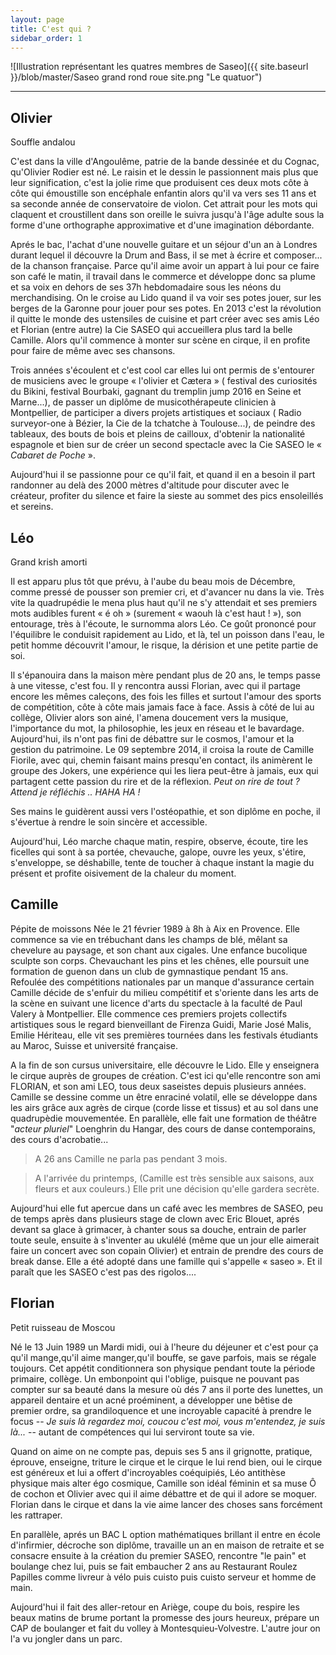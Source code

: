 ```yaml
---
layout: page
title: C'est qui ?
sidebar_order: 1
---
```


![Illustration représentant les quatres membres de Saseo]({{ site.baseurl }}/blob/master/Saseo grand rond roue site.png "Le quatuor")

---

## Olivier
<span class="subtitle">Souffle andalou</span>

C'est dans la ville d'Angoulême, patrie de la bande dessinée et du Cognac, qu'Olivier Rodier est né. Le raisin et le dessin le passionnent mais plus que leur signification, c'est la jolie rime que produisent ces deux mots côte à côte qui émoustille son encéphale enfantin alors qu'il va vers ses 11 ans et sa seconde année de conservatoire de violon. Cet attrait pour les mots qui claquent et croustillent dans son oreille le suivra jusqu'à l'âge adulte sous la forme d'une orthographe approximative et d'une imagination débordante.

Aprés le bac, l'achat d'une nouvelle guitare et un séjour d'un an à Londres durant lequel il découvre la Drum and Bass, il se met à écrire et composer... de la chanson française. Parce qu'il aime avoir un appart à lui pour ce faire son café le matin, il travail dans le commerce et développe donc sa plume et sa voix en dehors de ses 37h hebdomadaire sous les néons du merchandising.
On le croise au Lido quand il va voir ses potes jouer, sur les berges de la Garonne pour jouer pour ses potes. En 2013 c'est la révolution il quitte le monde des ustensiles de cuisine et part créer avec ses amis Léo et Florian (entre autre) la Cie SASEO qui accueillera plus tard la belle Camille. Alors qu'il commence à monter sur scène en cirque, il en profite pour faire de même avec ses chansons.

Trois années s'écoulent et c'est cool car elles lui ont permis de s'entourer de musiciens avec le groupe « l'olivier et Cætera » ( festival des curiosités du Bikini, festival Bourbaki, gagnant du tremplin jump 2016 en Seine et Marne...), de passer un diplôme de musicothérapeute clinicien à Montpellier, de participer a divers projets artistiques et sociaux ( Radio surveyor-one à Bézier, la Cie de la tchatche à Toulouse...), de peindre des tableaux, des bouts de bois et pleins de cailloux, d'obtenir la nationalité espagnole et bien sur de créer un second spectacle avec la Cie SASEO le « *Cabaret de Poche* ».

Aujourd'hui il se passionne pour ce qu'il fait, et quand il en a besoin il part randonner au delà des 2000 mètres d'altitude pour discuter avec le créateur, profiter du silence et faire la sieste au sommet des pics ensoleillés et sereins.

## Léo
<span class="subtitle">Grand krish amorti</span>

Il est apparu plus tôt que prévu, à l'aube du beau mois de Décembre, comme pressé de pousser son premier cri, et d'avancer nu dans la vie. Très vite la quadrupédie le mena plus haut qu'il ne s'y attendait et ses premiers mots audibles furent « é oh » (surement « waouh là c'est haut ! »), son entourage, très à l'écoute, le surnomma alors Léo. Ce goût prononcé pour l'équilibre le conduisit rapidement au Lido, et là, tel un poisson dans l'eau, le petit homme découvrit l'amour, le risque, la dérision et une petite partie de soi.

Il s'épanouira dans la maison mère pendant plus de 20 ans, le temps passe à une vitesse, c'est fou. Il y rencontra aussi Florian, avec qui il partage encore les mêmes caleçons, des fois les filles et surtout l'amour des sports de compétition, côte à côte mais jamais face à face. Assis à côté de lui au collège, Olivier alors son ainé, l'amena doucement vers la musique, l'importance du mot, la philosophie, les jeux en réseau et le bavardage. Aujourd'hui, ils n'ont pas fini de débattre sur le cosmos, l'amour et la gestion du patrimoine. Le 09 septembre 2014, il croisa la route de Camille Fiorile, avec qui, chemin faisant mains presqu'en contact, ils animèrent le groupe des Jokers, une expérience qui les liera peut-être à jamais, eux qui partagent cette passion du rire et de la réflexion. <span class="text-muted">*Peut on rire de tout ? Attend je réfléchis .. HAHA HA !*</span>

Ses mains le guidèrent aussi vers l'ostéopathie, et son diplôme en poche, il s'évertue à rendre le soin sincère et accessible.

Aujourd'hui, Léo marche chaque matin, respire, observe, écoute, tire les ficelles qui sont à sa portée, chevauche, galope, ouvre les yeux, s'étire, s'enveloppe, se déshabille, tente de toucher à chaque instant la magie du présent et profite oisivement de la chaleur du moment.

## Camille
<span class="subtitle">Pépite de moissons</span>
Née le 21 février 1989 à 8h à Aix en Provence. Elle commence sa vie en trébuchant dans les champs de blé, mêlant sa chevelure au paysage, et son chant aux cigales. Une enfance bucolique sculpte son corps. Chevauchant les pins et les chênes, elle poursuit une formation de guenon dans un club de gymnastique pendant 15 ans. Refoulée des compétitions nationales par un manque d'assurance certain Camille décide de s'enfuir du milieu compétitif et s'oriente dans les arts de la scène en suivant une licence d'arts du spectacle à la faculté de Paul Valery à Montpellier. Elle commence ces premiers projets collectifs artistiques sous le regard bienveillant de Firenza Guidi, Marie José Malis, Emilie Hériteau, elle vit ses premières tournées dans les festivals étudiants au Maroc, Suisse et université française.

A la fin de son cursus universitaire, elle découvre le Lido. Elle y enseignera le cirque auprès de groupes de création. C'est ici qu'elle rencontre son ami FLORIAN, et son ami LEO, tous deux saseistes depuis plusieurs années. Camille se dessine comme un être enraciné volatil, elle se développe dans les airs grâce aux agrès de cirque (corde lisse et tissus) et au sol dans une quadrupèdie mouvementée. En parallèle, elle fait une formation de théâtre "*acteur pluriel*" Loenghrin du Hangar, des cours de danse contemporains, des cours d'acrobatie...

<blockquote>
  A 26 ans Camille ne parla pas pendant 3 mois.
</blockquote>
<blockquote>
  A l'arrivée du printemps, (Camille est très sensible aux saisons, aux fleurs et aux couleurs.) Elle prit une décision qu'elle gardera secrète.
</blockquote>

Aujourd'hui elle fut apercue dans un café avec les membres de SASEO, peu de temps après dans plusieurs stage de clown avec Eric Blouet, aprés devant sa glace à grimacer, à chanter sous sa douche, entrain de parler toute seule, ensuite à s'inventer au ukulélé (même que un jour elle aimerait faire un concert avec son copain Olivier) et entrain de prendre des cours de break danse. Elle a été adopté dans une famille qui s'appelle « saseo ». Et il paraît que les SASEO c'est pas des rigolos....

## Florian
<span class="subtitle">Petit ruisseau de Moscou</span>

Né le 13 Juin 1989 un Mardi midi, oui à l'heure du déjeuner et c'est pour ça qu'il mange,qu'il aime manger,qu'il bouffe, se gave parfois, mais se régale toujours. Cet appétit conditionnera son physique pendant toute la période primaire, collège. Un embonpoint qui l'oblige, puisque ne pouvant pas compter sur sa beauté dans la mesure où dés 7 ans il porte des lunettes, un appareil dentaire et un acné proéminent, a développer une bêtise de premier ordre, sa grandiloquence et une incroyable capacité à prendre le focus -- <span class="text-muted">*Je suis là regardez moi, coucou c'est moi, vous m'entendez, je suis là...*</span> -- autant de compétences qui lui serviront toute sa vie.

Quand on aime on ne compte pas, depuis ses 5 ans il grignotte, pratique, éprouve, enseigne, triture le cirque et le cirque le lui rend bien, oui le cirque est généreux et lui a offert d'incroyables coéquipiés, Léo antithèse physique mais alter égo cosmique, Camille son idéal féminin et sa muse Ô de cochon et Olivier avec qui il aime débattre et de qui il adore se moquer. Florian dans le cirque et dans la vie aime lancer des choses sans forcément les rattraper.

En parallèle, aprés un BAC L option mathématiques brillant il entre en école d'infirmier, décroche son diplôme, travaille un an en maison de retraite et se consacre ensuite à la création du premier SASEO, rencontre "le pain" et boulange chez lui, puis se fait embaucher 2 ans au Restaurant Roulez Papilles comme livreur à vélo puis cuisto puis cuisto serveur et homme de main.

Aujourd'hui il fait des aller-retour en Ariège, coupe du bois, respire les beaux matins de brume portant la promesse des jours heureux, prépare un CAP de boulanger et fait du volley à Montesquieu-Volvestre. L'autre jour on l'a vu jongler dans un parc.
